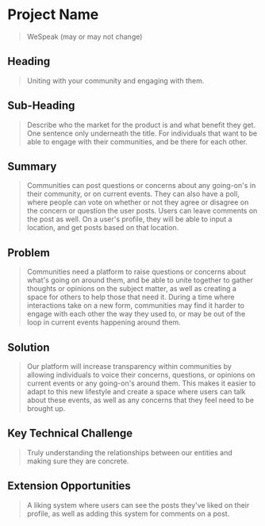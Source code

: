 # Project Name #
> WeSpeak (may or may not change)

## Heading ##
  > Uniting with your community and engaging with them.

## Sub-Heading ##
  > Describe who the market for the product is and what benefit they get. One sentence only underneath the title.
  > For individuals that want to be able to engage with their communities, and be there for each other.

## Summary ##
  > Communities can post questions or concerns about any going-on's in their community, or on current events. They can also have a poll, where people can vote on whether or not they agree or disagree on the concern or question the user posts. Users can leave comments on the post as well. On a user's profile, they will be able to input a location, and get posts based on that location.

## Problem ##
  > Communities need a platform to raise questions or concerns about what's going on around them, and be able to unite together to gather thoughts or opinions on the subject matter, as well as creating a space for others to help those that need it. During a time where interactions take on a new form, communities may find it harder to engage with each other the way they used to, or may be out of the loop in current events happening around them.

## Solution ##
  > Our platform will increase transparency within communities by allowing individuals to voice their concerns, questions, or opinions on current events or any going-on's around them. This makes it easier to adapt to this new lifestyle and create a space where users can talk about these events, as well as any concerns that they feel need to be brought up.

## Key Technical Challenge ##
  > Truly understanding the relationships between our entities and making sure they are concrete.
  
## Extension Opportunities ##
  > A liking system where users can see the posts they've liked on their profile, as well as adding this system for comments on a post.
